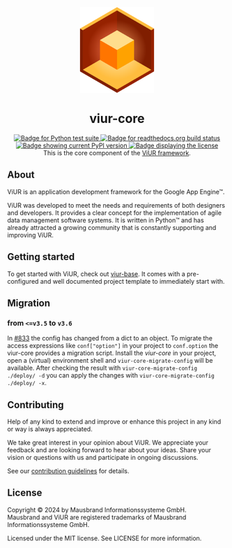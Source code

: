 <div align="center">
    <img src="https://github.com/viur-framework/viur-artwork/raw/main/icons/icon-core.svg" height="196" alt="A hexagonal logo of the viur-core" title="viur-core">
    <h1>viur-core</h1>
    <a href="https://github.com/viur-framework/viur-core/actions/workflows/python-test.yaml">
        <img src="https://github.com/viur-framework/viur-core/actions/workflows/python-test.yaml/badge.svg" alt="Badge for Python test suite" title="Python test suite">
    </a>
    <a href="https://core.docs.viur.dev/en/main/">
        <img src="https://readthedocs.org/projects/viur-core/badge/?version=main" alt="Badge for readthedocs.org build status" title="readthedocs.org/viur-core">
    </a>
    <a href="https://pypi.org/project/viur-core/">
        <img alt="Badge showing current PyPI version" title="PyPI" src="https://img.shields.io/pypi/v/viur-core">
    </a>
    <a href="https://github.com/viur-framework/viur-core/blob/main/LICENSE">
        <img src="https://img.shields.io/github/license/viur-framework/viur-core" alt="Badge displaying the license" title="License badge">
    </a>
    <br>
    This is the core component of the <a href="https://www.viur.dev">ViUR framework</a>.
</div>

## About

ViUR is an application development framework for the Google App Engine™.

ViUR was developed to meet the needs and requirements of both designers and developers. It provides a clear concept for the implementation of agile data management software systems. It is written in Python™ and has already attracted a growing community that is constantly supporting and improving ViUR.

## Getting started

To get started with ViUR, check out [viur-base](https://github.com/viur-framework/viur-base). It comes with a pre-configured and well documented project template to immediately start with.

## Migration

### from `<=v3.5` to `v3.6`
In [#833](https://github.com/viur-framework/viur-core/pull/833) the config has
changed from a dict to an object.
To migrate the access expressions like `conf["option"]` in your project
to `conf.option` the viur-core provides a migration script.
Install the _viur-core_ in your project, open a (virtual) environment shell
and `viur-core-migrate-config` will be available.
After checking the result with `viur-core-migrate-config ./deploy/ -d`
you can apply the changes with `viur-core-migrate-config ./deploy/ -x`.

## Contributing

Help of any kind to extend and improve or enhance this project in any kind or way is always appreciated.

We take great interest in your opinion about ViUR. We appreciate your feedback and are looking forward to hear about your ideas. Share your vision or questions with us and participate in ongoing discussions.

See our [contribution guidelines](CONTRIBUTING.md) for details.

## License

Copyright © 2024 by Mausbrand Informationssysteme GmbH.<br>
Mausbrand and ViUR are registered trademarks of Mausbrand Informationssysteme GmbH.

Licensed under the MIT license. See LICENSE for more information.
